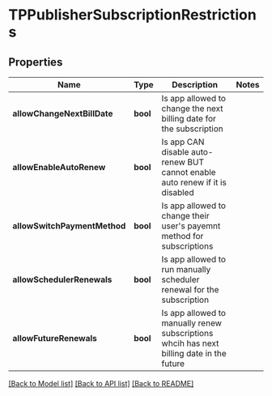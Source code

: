 # TPPublisherSubscriptionRestrictions

## Properties
Name | Type | Description | Notes
------------ | ------------- | ------------- | -------------
**allowChangeNextBillDate** | **bool** | Is app allowed to change the next billing date for the subscription | 
**allowEnableAutoRenew** | **bool** | Is app CAN disable auto-renew BUT cannot enable auto renew if it is disabled | 
**allowSwitchPaymentMethod** | **bool** | Is app allowed to change their user&#39;s payemnt method for subscriptions | 
**allowSchedulerRenewals** | **bool** | Is app allowed to run manually scheduler renewal for the subscription | 
**allowFutureRenewals** | **bool** | Is app allowed to manually renew subscriptions whcih has next billing date in the future | 

[[Back to Model list]](../README.md#documentation-for-models) [[Back to API list]](../README.md#documentation-for-api-endpoints) [[Back to README]](../README.md)


